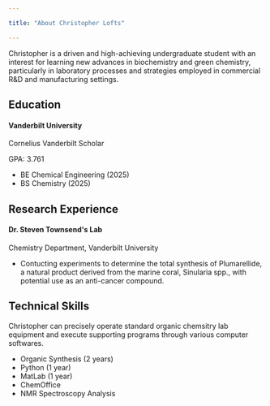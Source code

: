 ```yaml
---

title: "About Christopher Lofts"

---
```


Christopher is a driven and high-achieving undergraduate student with an interest for learning new advances in biochemistry and green chemistry, particularly in laboratory processes and strategies employed in commercial R&D and manufacturing settings. 

## Education 

#### Vanderbilt University
Cornelius Vanderbilt Scholar

GPA: 3.761
  * BE Chemical Engineering (2025)
  * BS Chemistry (2025)

## Research Experience

#### Dr. Steven Townsend's Lab
Chemistry Department, Vanderbilt University
* Contucting experiments to determine the total synthesis of Plumarellide, a natural product derived from the marine coral, Sinularia spp., with potential use as an anti-cancer compound.

## Technical Skills

Christopher can precisely operate standard organic chemsitry lab equipment and execute supporting programs through various computer softwares.

* Organic Synthesis (2 years)
* Python (1 year)
* MatLab (1 year)
* ChemOffice
* NMR Spectroscopy Analysis
